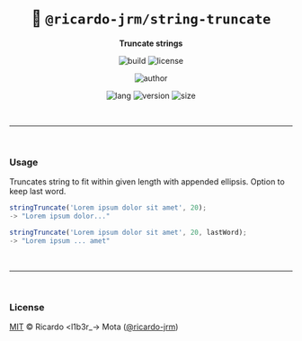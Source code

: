 <div align="center">

# 🌙 `@ricardo-jrm/string-truncate`

<b>Truncate strings</b>

![build](https://img.shields.io/github/workflow/status/ricardo-jrm/string-truncate/Continuous%20Integration?style=for-the-badge)
![license](https://img.shields.io/github/license/ricardo-jrm/string-truncate?style=for-the-badge)

![author](<https://img.shields.io/badge/Author-Ricardo%20%3Cl1b3r__--%3E%20Mota%20(%40ricardo--jrm)-orange?style=for-the-badge>)

![lang](https://img.shields.io/github/languages/top/ricardo-jrm/string-truncate?style=for-the-badge)
![version](https://img.shields.io/npm/v/@ricardo-jrm/string-truncate?style=for-the-badge)
![size](https://img.shields.io/bundlephobia/min/@ricardo-jrm/string-truncate?style=for-the-badge)

</div>

<br />

---

<br />

### <b>Usage</b>

Truncates string to fit within given length with appended ellipsis. Option to keep last word.

```ts
stringTruncate('Lorem ipsum dolor sit amet', 20);
-> "Lorem ipsum dolor..."

stringTruncate('Lorem ipsum dolor sit amet', 20, lastWord);
-> "Lorem ipsum ... amet"
```

<br />

---

<br />

### <b>License</b>

[MIT](https://github.com/ricardo-jrm/string-truncate/blob/main/LICENSE) © Ricardo <l1b3r\_-> Mota ([@ricardo-jrm](https://github.com/ricardo-jrm))

<br />

